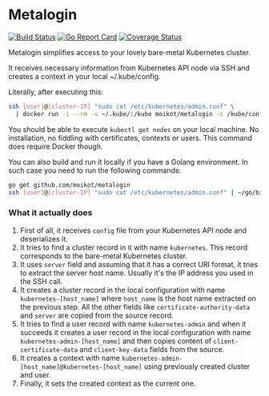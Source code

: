 # Metalogin

[![Build Status](https://travis-ci.org/moikot/metalogin.svg?branch=master)](https://travis-ci.org/moikot/metalogin)
[![Go Report Card](https://goreportcard.com/badge/github.com/moikot/metalogin)](https://goreportcard.com/report/github.com/moikot/metalogin)
[![Coverage Status](https://coveralls.io/repos/github/moikot/metalogin/badge.svg?branch=master)](https://coveralls.io/github/moikot/metalogin?branch=master)

Metalogin simplifies access to your lovely bare-metal Kubernetes cluster.

It receives necessary information from Kubernetes API node via SSH and creates
a context in your local ~/.kube/config.

Literally, after executing this:

```bash
ssh [user]@[cluster-IP] "sudo cat /etc/kubernetes/admin.conf" \
  | docker run -i --rm -v ~/.kube/:/kube moikot/metalogin -c /kube/config
```

You should be able to execute `kubectl get nodes` on your local machine.
No installation, no fiddling with certificates, contexts or users.
This command does require Docker though.

You can also build and run it locally if you have a Golang environment.
In such case you need to run the following commands:

```bash
go get github.com/moikot/metalogin
ssh [user]@[cluster-IP] "sudo cat /etc/kubernetes/admin.conf" | ~/go/bin/metalogin -c ~/.kube/config

```

### What it actually does
1. First of all, it receives `config` file from your Kubernetes API node and
deserializes it.
2. It tries to find a cluster record in it with name `kubernetes`. This
record corresponds to the bare-metal Kubernetes cluster.
3. It uses `server` field and assuming that it has a correct URI format, it
tries to extract the server host name. Usually it's the IP address you used in
the SSH call.
4. It creates a cluster record in the local configuration with name
`kubernetes-[host_name]` where `host_name` is the host name extracted on
the previous step. All the other fields like `certificate-authority-data`
and `server` are copied from the source record.
5. It tries to find a user record with name `kubernetes-admin` and when it succeeds
it creates a user record in the local configuration with name
`kubernetes-admin-[host_name]` and then copies content of `client-certificate-data`
and `client-key-data` fields from the source.
6. It creates a context with name `kubernetes-admin-[host_name]@kubernetes-[host_name]`
using previously created cluster and user.
7. Finally, it sets the created context as the current one.
